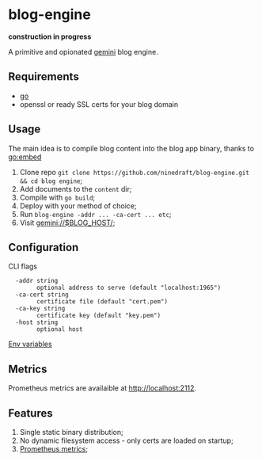 # blog-engine

**construction in progress**

A primitive and opionated [gemini](https://gemini.circumlunar.space/) blog engine.

## Requirements

- [go](https://go.dev/)
- openssl or ready SSL certs for your blog domain

## Usage

The main idea is to compile blog content into the blog app binary, thanks to [go:embed](https://pkg.go.dev/embed)


1. Clone repo `git clone https://github.com/ninedraft/blog-engine.git && cd blog engine`;
2. Add documents to the `content` dir;
3. Compile with `go build`;
4. Deploy with your method of choice;
5. Run `blog-engine -addr ... -ca-cert ... etc`;
6. Visit <gemini://$BLOG_HOST/>;

## Configuration

CLI flags
```
  -addr string
    	optional address to serve (default "localhost:1965")
  -ca-cert string
    	certificate file (default "cert.pem")
  -ca-key string
    	certificate key (default "key.pem")
  -host string
    	optional host
```

[Env variables](https://pkg.go.dev/runtime#hdr-Environment_Variables)

## Metrics

Prometheus metrics are availaible at <http://localhost:2112>.

## Features

1. Single static binary distribution;
2. No dynamic filesystem access - only certs are loaded on startup; 
3. [Prometheus metrics](#metrics);